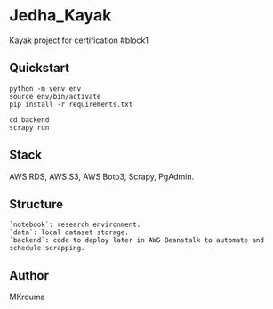 # Jedha_Kayak
Kayak project for certification #block1

## Quickstart
```setup
python -m venv env
source env/bin/activate
pip install -r requirements.txt
```

```run scrapy
cd backend
scrapy run 
```

## Stack 
AWS RDS,
AWS S3,
AWS Boto3,
Scrapy,
PgAdmin.

## Structure
```dotnetcli
`notebook`: research environment.
`data`: local dataset storage.
`backend`: code to deploy later in AWS Beanstalk to automate and schedule scrapping.
```

## Author
MKrouma
